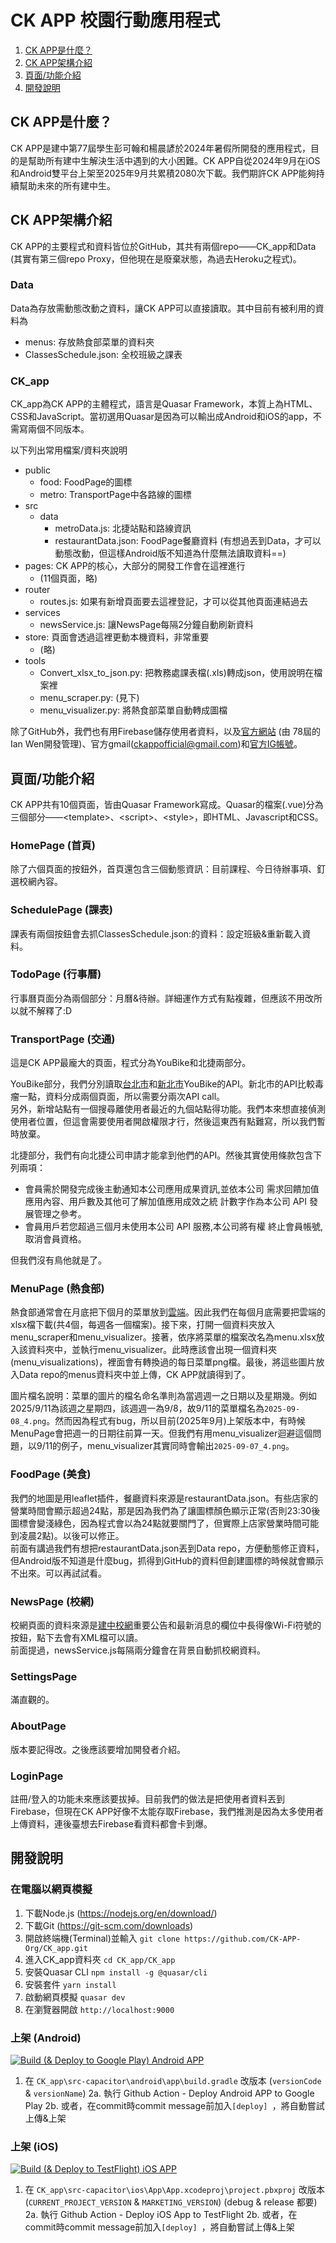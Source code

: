 # CK APP 校園行動應用程式
1. [CK APP是什麼？](#ck-app是什麼)
2. [CK APP架構介紹](#ck-app架構介紹)
3. [頁面/功能介紹](#頁面功能介紹)
4. [開發說明](#開發說明)

## CK APP是什麼？
CK APP是建中第77屆學生彭可翰和楊晨諺於2024年暑假所開發的應用程式，目的是幫助所有建中生解決生活中遇到的大小困難。CK APP自從2024年9月在iOS和Android雙平台上架至2025年9月共累積2080次下載。我們期許CK APP能夠持續幫助未來的所有建中生。

## CK APP架構介紹
CK APP的主要程式和資料皆位於GitHub，其共有兩個repo——CK_app和Data (其實有第三個repo Proxy，但他現在是廢棄狀態，為過去Heroku之程式)。
### Data
Data為存放需動態改動之資料，讓CK APP可以直接讀取。其中目前有被利用的資料為
- menus: 存放熱食部菜單的資料夾
- ClassesSchedule.json: 全校班級之課表
### CK_app
CK_app為CK APP的主體程式，語言是Quasar Framework，本質上為HTML、CSS和JavaScript。當初選用Quasar是因為可以輸出成Android和iOS的app，不需寫兩個不同版本。

以下列出常用檔案/資料夾說明
- public
	- food: FoodPage的圖標
	- metro: TransportPage中各路線的圖標
- src
	- data
		- metroData.js: 北捷站點和路線資訊
		- restaurantData.json: FoodPage餐廳資料 (有想過丟到Data，才可以動態改動，但這樣Android版不知道為什麼無法讀取資料\==)
- pages: CK APP的核心，大部分的開發工作會在這裡進行
	- (11個頁面，略)
- router
	- routes.js: 如果有新增頁面要去這裡登記，才可以從其他頁面連結過去
- services
	- newsService.js: 讓NewsPage每隔2分鐘自動刷新資料
- store: 頁面會透過這裡更動本機資料，非常重要
	- (略)
- tools
	- Convert_xlsx_to_json.py: 把教務處課表檔(.xls)轉成json，使用說明在檔案裡
	- menu_scraper.py: (見下)
	- menu_visualizer.py: 將熱食部菜單自動轉成圖檔

除了GitHub外，我們也有用Firebase儲存使用者資料，以及[官方網站](https://ckapp-tw.web.app/) (由 78屆的Ian Wen開發管理)、官方gmail(ckappofficial@gmail.com)和[官方IG帳號](https://www.instagram.com/ckappofficial/)。

## 頁面/功能介紹
CK APP共有10個頁面，皆由Quasar Framework寫成。Quasar的檔案(.vue)分為三個部分——\<template>、\<script>、\<style>，即HTML、Javascript和CSS。
### HomePage (首頁)
除了六個頁面的按鈕外，首頁還包含三個動態資訊：目前課程、今日待辦事項、釘選校網內容。
### SchedulePage (課表)
課表有兩個按鈕會去抓ClassesSchedule.json:的資料：設定班級&重新載入資料。
### TodoPage (行事曆)
行事曆頁面分為兩個部分：月曆&待辦。詳細運作方式有點複雜，但應該不用改所以就不解釋了:D
### TransportPage (交通)
這是CK APP最龐大的頁面，程式分為YouBike和北捷兩部分。

YouBike部分，我們分別讀取[台北市](https://tcgbusfs.blob.core.windows.net/dotapp/youbike/v2/youbike_immediate.json)和[新北市](https://data.ntpc.gov.tw/openapi/swagger-ui/index.html?configUrl=%2Fapi%2Fv1%2Fopenapi%2Fswagger%2Fconfig&urls.primaryName=%E6%96%B0%E5%8C%97%E5%B8%82%E6%94%BF%E5%BA%9C%E4%BA%A4%E9%80%9A%E5%B1%80%2863%29#/)YouBike的API。新北市的API比較毒瘤一點，資料分成兩個頁面，所以需要分兩次API call。\
另外，新增站點有一個搜尋離使用者最近的九個站點得功能。我們本來想直接偵測使用者位置，但這會需要使用者開啟權限才行，然後這東西有點難寫，所以我們暫時放棄。

北捷部分，我們有向北捷公司申請才能拿到他們的API。然後其實使用條款包含下列兩項：
- 會員需於開發完成後主動通知本公司應用成果資訊,並依本公司
需求回饋加值應用內容、用戶數及其他可了解加值應用成效之統
計數字作為本公司 API 發展管理之參考。
- 會員用戶若您超過三個月未使用本公司 API 服務,本公司將有權
終止會員帳號,取消會員資格。

但我們沒有鳥他就是了。

### MenuPage (熱食部)
熱食部通常會在月底把下個月的菜單放到[雲端](https://drive.google.com/drive/folders/1jZTQNkQVCoDVmMPQaG2Ov_Zwu4o4cmQQ)。因此我們在每個月底需要把雲端的xlsx檔下載(共4個，每週各一個檔案)。接下來，打開一個資料夾放入menu_scraper和menu_visualizer。接著，依序將菜單的檔案改名為menu.xlsx放入該資料夾中，並執行menu_visualizer。此時應該會出現一個資料夾(menu_visualizations)，裡面會有轉換過的每日菜單png檔。最後，將這些圖片放入Data repo的menus資料夾中並上傳，CK APP就讀得到了。

圖片檔名說明：菜單的圖片的檔名命名準則為當週週一之日期以及星期幾。例如2025/9/11為該週之星期四，該週週一為9/8，故9/11的菜單檔名為```2025-09-08_4.png```。然而因為程式有bug，所以目前(2025年9月)上架版本中，有時候MenuPage會把週一的日期往前算一天。但我們有用menu_visualizer迴避這個問題，以9/11的例子，menu_visualizer其實同時會輸出```2025-09-07_4.png```。
### FoodPage (美食)
我們的地圖是用leaflet插件，餐廳資料來源是restaurantData.json。有些店家的營業時間會顯示超過24點，那是因為我們為了讓圖標顏色顯示正常(否則23:30後圖標會變淺綠色，因為程式會以為24點就要關門了，但實際上店家營業時間可能到凌晨2點)。以後可以修正。\
前面有講過我們有想把restaurantData.json丟到Data repo，方便動態修正資料，但Android版不知道是什麼bug，抓得到GitHub的資料但創建圖標的時候就會顯示不出來。可以再試試看。

### NewsPage (校網)
校網頁面的資料來源是[建中校網](https://www.ck.tp.edu.tw/nss/p/index)重要公告和最新消息的欄位中長得像Wi-Fi符號的按鈕，點下去會有XML檔可以讀。\
前面提過，newsService.js每隔兩分鐘會在背景自動抓校網資料。
### SettingsPage
滿直觀的。
### AboutPage
版本要記得改。之後應該要增加開發者介紹。
### LoginPage
註冊/登入的功能未來應該要拔掉。目前我們的做法是把使用者資料丟到Firebase，但現在CK APP好像不太能存取Firebase，我們推測是因為太多使用者上傳資料，連後臺想去Firebase看資料都會卡到爆。

## 開發說明
### 在電腦以網頁模擬
1. 下載Node.js (https://nodejs.org/en/download/)
2. 下載Git (https://git-scm.com/downloads)
3. 開啟終端機(Terminal)並輸入 `git clone https://github.com/CK-APP-Org/CK_app.git`
4. 進入CK_app資料夾 `cd CK_app/CK_app`
5. 安裝Quasar CLI `npm install -g @quasar/cli`
6. 安裝套件 `yarn install`
7. 啟動網頁模擬 `quasar dev`
8. 在瀏覽器開啟 `http://localhost:9000`
### 上架 (Android)
[![Build (& Deploy to Google Play) Android APP](https://github.com/CK-APP-Org/CK_app/actions/workflows/build_android.yml/badge.svg)](https://github.com/CK-APP-Org/CK_app/actions/workflows/build_android.yml)
1. 在 `CK_app\src-capacitor\android\app\build.gradle` 改版本 (`versionCode` & `versionName`)
2a. 執行 Github Action - Deploy Android APP to Google Play
2b. 或者，在commit時commit message前加入`[deploy] `，將自動嘗試上傳&上架
### 上架 (iOS)
[![Build (& Deploy to TestFlight) iOS APP](https://github.com/CK-APP-Org/CK_app/actions/workflows/build_ios.yml/badge.svg)](https://github.com/CK-APP-Org/CK_app/actions/workflows/build_ios.yml)
1. 在 `CK_app\src-capacitor\ios\App\App.xcodeproj\project.pbxproj` 改版本 (`CURRENT_PROJECT_VERSION` & `MARKETING_VERSION`) (debug & release 都要)
2a. 執行 Github Action - Deploy iOS App to TestFlight
2b. 或者，在commit時commit message前加入`[deploy] `，將自動嘗試上傳&上架
